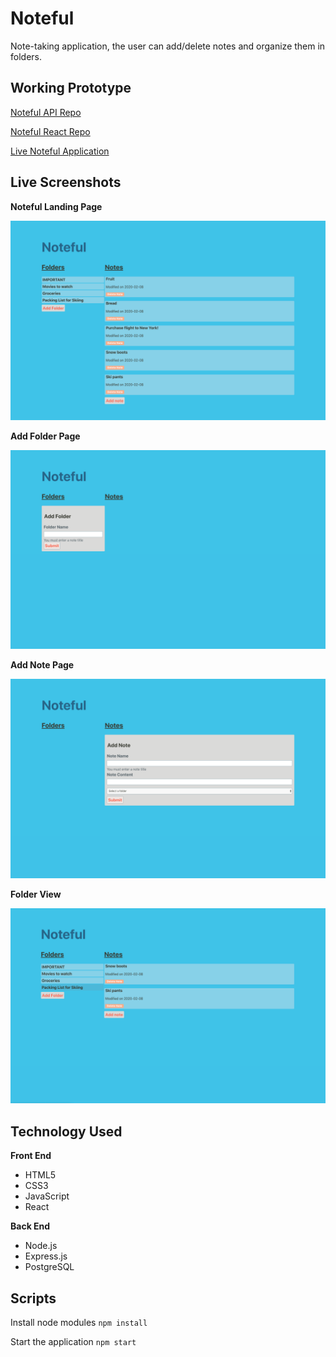 # Noteful

Note-taking application, the user can add/delete notes and organize them in folders.

## Working Prototype
[Noteful API Repo](https://github.com/brandiherrera/noteful-app-server)

[Noteful React Repo](https://github.com/brandiherrera/noteful-app)

[Live Noteful Application](https://noteful-app.brandiherrera.now.sh/)

## Live Screenshots

**Noteful Landing Page**

<span><img src="./screenshots/noteful.png" alt="noteful landing page">

**Add Folder Page**

<img src="./screenshots/add-folder.png" alt="Add folder page">

**Add Note Page**

<img src="./screenshots/add-note.png" alt="Add note page">

**Folder View**

<img src="./screenshots/folder-view.png" alt="Folder view page">

## Technology Used

<b>Front End</b>
* HTML5
* CSS3
* JavaScript
* React
  
<b>Back End</b>
* Node.js
* Express.js
* PostgreSQL

## Scripts

Install node modules `npm install`

Start the application `npm start`